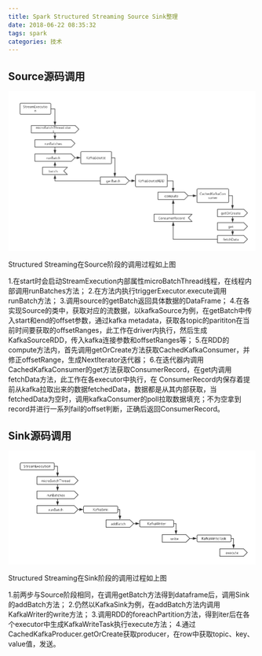 ```yaml
---
title: Spark Structured Streaming Source Sink整理
date: 2018-06-22 08:35:32
tags: spark
categories: 技术
---
```


## Source源码调用

![](/images/s_source.png?imageMogr2/auto-orient/strip%7CimageView2/2/w/1240)

 
Structured Streaming在Source阶段的调用过程如上图
<!-- more -->
1.在start时会启动StreamExecution内部属性microBatchThread线程，在线程内部调用runBatches方法；
2.在方法内执行triggerExecutor.execute调用runBatch方法；
3.调用source的getBatch返回具体数据的DataFrame；
4.在各实现Source的类中，获取对应的流数据，以kafkaSource为例，在getBatch中传入start和end的offset参数，通过kafka metadata，获取各topic的parititon在当前时间要获取的offsetRanges，此工作在driver内执行，然后生成KafkaSourceRDD，传入kafka连接参数和offsetRanges等；
5.在RDD的compute方法内，首先调用getOrCreate方法获取CachedKafkaConsumer，并修正offsetRange，生成NextIterator迭代器；
6.在迭代器内调用CachedKafkaConsumer的get方法获取ConsumerRecord，在get内调用fetchData方法，此工作在各executor中执行，在 ConsumerRecord内保存着提前从kafka拉取出来的数据fetchedData，数据都是从其内部获取，当fetchedData为空时，调用kafkaConsumer的poll拉取数据填充；不为空拿到record并进行一系列fail的offset判断，正确后返回ConsumerRecord。


## Sink源码调用

![](/images/s_sink.png?imageMogr2/auto-orient/strip%7CimageView2/2/w/1240)

Structured Streaming在Sink阶段的调用过程如上图

1.前两步与Source阶段相同，在调用getBatch方法得到dataframe后，调用Sink的addBatch方法；
2.仍然以KafkaSink为例，在addBatch方法内调用KafkaWriter的write方法；
3.调用RDD的foreachPartition方法，得到iter后在各个executor中生成KafkaWriteTask执行execute方法；
4.通过CachedKafkaProducer.getOrCreate获取producer，在row中获取topic、key、value值，发送。